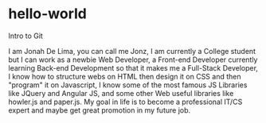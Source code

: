 # hello-world
Intro to Git

I am Jonah De Lima, you can call me Jonz, I am currently a College student but I can work as a newbie Web Developer, a Front-end Developer currently learning Back-end Development so that it makes me a Full-Stack Developer, I know how to structure webs on HTML then design it on CSS and then "program" it on Javascript, I know some of the most famous JS Libraries like JQuery and Angular JS, and some other Web useful libraries like howler.js and paper.js. My goal in life is to become a professional IT/CS expert and maybe get great promotion in my future job.
